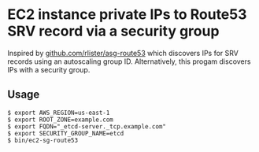 # EC2 instance private IPs to Route53 SRV record via a security group

Inspired by [github.com/rlister/asg-route53](https://github.com/rlister/asg-route53) which discovers IPs for SRV records using an autoscaling group ID. Alternatively, this progam discovers IPs with a security group.

## Usage

```
$ export AWS_REGION=us-east-1
$ export ROOT_ZONE=example.com
$ export FQDN="_etcd-server._tcp.example.com"
$ export SECURITY_GROUP_NAME=etcd
$ bin/ec2-sg-route53
```
